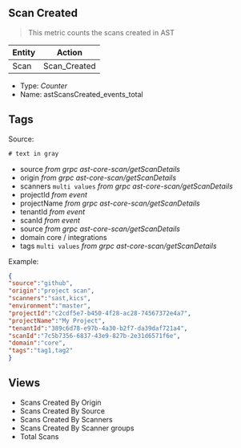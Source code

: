 ## Scan Created
> This metric counts the scans created in AST

| Entity        | Action |
| ------------- | ------------- |
| Scan          | Scan_Created  |


- Type: *Counter*
- Name: astScansCreated_events_total


## Tags
Source: 
```diff
# text in gray
```
- source        *from grpc ast-core-scan/getScanDetails*
- origin        *from grpc ast-core-scan/getScanDetails*
- scanners      `multi values` *from grpc ast-core-scan/getScanDetails*
- projectId     *from event*
- projectName   *from grpc ast-core-scan/getScanDetails*
- tenantId      *from event*
- scanId        *from event* 
- source        *from grpc ast-core-scan/getScanDetails*
- domain        core / integrations
- tags         `multi values`   *from grpc ast-core-scan/getScanDetails*



Example:

```json
{
"source":"github",
"origin":"project scan",
"scanners":"sast,kics",
"environment":"master",
"projectId":"c2cdf5e7-b450-4f28-ac28-74567372e4a7",
"projectName":"My Project",
"tenantId":"389c6d78-e97b-4a30-b2f7-da39daf721a4",
"scanId":"7c5b7356-6837-43e9-827b-2e31d6571f6e",
"domain":"core",
"tags":"tag1,tag2"
} 
```

## Views 
- Scans Created  By Origin 
- Scans Created  By Source
- Scans Created  By Scanners
- Scans Created  By Scanner groups
- Total Scans


 
